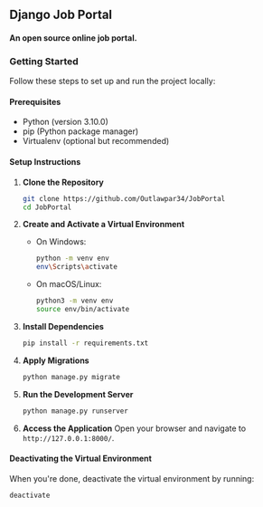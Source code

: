## Django Job Portal

#### An open source online job portal.

### Getting Started

Follow these steps to set up and run the project locally:

#### Prerequisites
- Python (version 3.10.0)
- pip (Python package manager)
- Virtualenv (optional but recommended)

#### Setup Instructions

1. **Clone the Repository**
    ```bash
    git clone https://github.com/Outlawpar34/JobPortal
    cd JobPortal
    ```

2. **Create and Activate a Virtual Environment**
    - On Windows:
      ```bash
      python -m venv env
      env\Scripts\activate
      ```
    - On macOS/Linux:
      ```bash
      python3 -m venv env
      source env/bin/activate
      ```

3. **Install Dependencies**
    ```bash
    pip install -r requirements.txt
    ```

4. **Apply Migrations**
    ```bash
    python manage.py migrate
    ```

5. **Run the Development Server**
    ```bash
    python manage.py runserver
    ```

6. **Access the Application**
    Open your browser and navigate to `http://127.0.0.1:8000/`.

#### Deactivating the Virtual Environment
When you're done, deactivate the virtual environment by running:
```bash
deactivate
```
